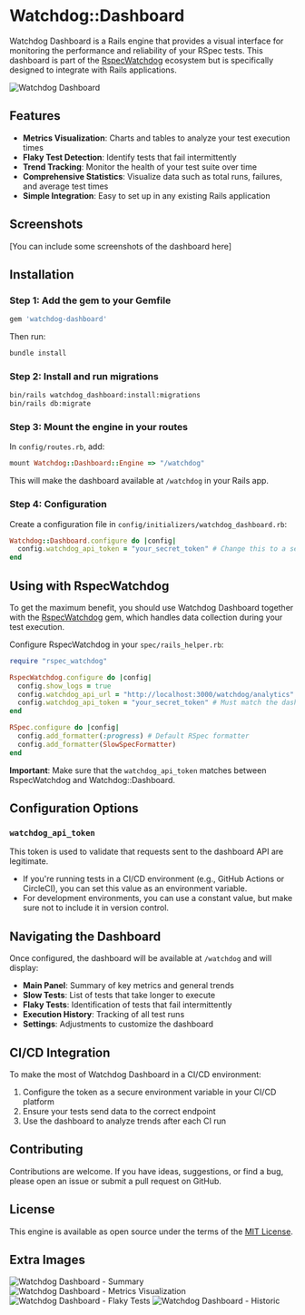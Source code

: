 # Watchdog::Dashboard

Watchdog Dashboard is a Rails engine that provides a visual interface for monitoring the performance and reliability of your RSpec tests. This dashboard is part of the [RspecWatchdog](https://github.com/windmotion-io/rspec-watchdog) ecosystem but is specifically designed to integrate with Rails applications.

![Watchdog Dashboard](dashboard_1.png "Watchdog Dashboard")

## Features

- **Metrics Visualization**: Charts and tables to analyze your test execution times
- **Flaky Test Detection**: Identify tests that fail intermittently
- **Trend Tracking**: Monitor the health of your test suite over time
- **Comprehensive Statistics**: Visualize data such as total runs, failures, and average test times
- **Simple Integration**: Easy to set up in any existing Rails application

## Screenshots

[You can include some screenshots of the dashboard here]

## Installation

### Step 1: Add the gem to your Gemfile

```ruby
gem 'watchdog-dashboard'
```

Then run:

```bash
bundle install
```

### Step 2: Install and run migrations

```bash
bin/rails watchdog_dashboard:install:migrations
bin/rails db:migrate
```

### Step 3: Mount the engine in your routes

In `config/routes.rb`, add:

```ruby
mount Watchdog::Dashboard::Engine => "/watchdog"
```

This will make the dashboard available at `/watchdog` in your Rails app.

### Step 4: Configuration

Create a configuration file in `config/initializers/watchdog_dashboard.rb`:

```ruby
Watchdog::Dashboard.configure do |config|
  config.watchdog_api_token = "your_secret_token" # Change this to a secure value
end
```

## Using with RspecWatchdog

To get the maximum benefit, you should use Watchdog Dashboard together with the [RspecWatchdog](https://github.com/windmotion-io/rspec-watchdog) gem, which handles data collection during your test execution.

Configure RspecWatchdog in your `spec/rails_helper.rb`:

```ruby
require "rspec_watchdog"

RspecWatchdog.configure do |config|
  config.show_logs = true
  config.watchdog_api_url = "http://localhost:3000/watchdog/analytics"
  config.watchdog_api_token = "your_secret_token" # Must match the dashboard token
end

RSpec.configure do |config|
  config.add_formatter(:progress) # Default RSpec formatter
  config.add_formatter(SlowSpecFormatter)
end
```

**Important**: Make sure that the `watchdog_api_token` matches between RspecWatchdog and Watchdog::Dashboard.

## Configuration Options

### `watchdog_api_token`

This token is used to validate that requests sent to the dashboard API are legitimate.

- If you're running tests in a CI/CD environment (e.g., GitHub Actions or CircleCI), you can set this value as an environment variable.
- For development environments, you can use a constant value, but make sure not to include it in version control.

## Navigating the Dashboard

Once configured, the dashboard will be available at `/watchdog` and will display:

- **Main Panel**: Summary of key metrics and general trends
- **Slow Tests**: List of tests that take longer to execute
- **Flaky Tests**: Identification of tests that fail intermittently
- **Execution History**: Tracking of all test runs
- **Settings**: Adjustments to customize the dashboard

## CI/CD Integration

To make the most of Watchdog Dashboard in a CI/CD environment:

1. Configure the token as a secure environment variable in your CI/CD platform
2. Ensure your tests send data to the correct endpoint
3. Use the dashboard to analyze trends after each CI run

## Contributing

Contributions are welcome. If you have ideas, suggestions, or find a bug, please open an issue or submit a pull request on GitHub.

## License

This engine is available as open source under the terms of the [MIT License](https://opensource.org/licenses/MIT).

## Extra Images

![Watchdog Dashboard - Summary](dashboard_1.png "Watchdog Dashboard - Summary")
![Watchdog Dashboard - Metrics Visualization](dashboard_2.png "Watchdog Dashboard - Metrics Visualization")
![Watchdog Dashboard - Flaky Tests](dashboard_3.png "Watchdog Dashboard - Flaky Tests")
![Watchdog Dashboard - Historic](dashboard_4.png "Watchdog Dashboard - Historic")
